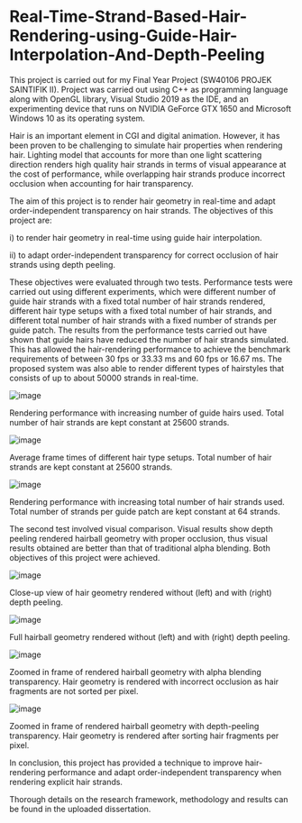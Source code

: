 # Real-Time-Strand-Based-Hair-Rendering-using-Guide-Hair-Interpolation-And-Depth-Peeling

This project is carried out for my Final Year Project (SW40106 PROJEK SAINTIFIK II). Project was carried out using C++ as programming language along with OpenGL library, Visual Studio 2019 as the IDE, and an experimenting device that runs on NVIDIA GeForce GTX 1650 and Microsoft Windows 10 as its operating system.

Hair is an important element in CGI and digital animation. However, it has been proven to be challenging to simulate hair properties when rendering hair. Lighting model that accounts for more than one light scattering direction renders high quality hair strands in terms of visual appearance at the cost of performance, while overlapping hair strands produce incorrect occlusion when accounting for hair transparency. 

The aim of this project is to render hair geometry in real-time and adapt order-independent transparency on hair strands. The objectives of this project are:

i) to render hair geometry in real-time using guide hair interpolation.

ii) to adapt order-independent transparency for correct occlusion of hair strands using depth peeling. 


These objectives were evaluated through two tests. Performance tests were carried out using different experiments, which were different number of guide hair strands with a fixed total number of hair strands rendered, different hair type setups with a fixed total number of hair strands, and different total number of hair strands with a fixed number of strands per guide patch. The results from the performance tests carried out have shown that guide hairs have reduced the number of hair strands simulated. This has allowed the hair-rendering performance to achieve the benchmark requirements of between 30 fps or 33.33 ms and 60 fps or 16.67 ms. The proposed system was also able to render different types of hairstyles that consists of up to about 50000 strands in real-time. 

![image](https://github.com/jonathanlieweujin/Real-Time-Strand-Based-Hair-Rendering-using-Guide-Hair-Interpolation-And-Depth-Peeling/assets/106479441/f0e1dc06-4f0c-43ef-aa1a-4ae61be934c1)

Rendering performance with increasing number of guide hairs used. Total number of hair strands are kept constant at 25600 strands.

![image](https://github.com/jonathanlieweujin/Real-Time-Strand-Based-Hair-Rendering-using-Guide-Hair-Interpolation-And-Depth-Peeling/assets/106479441/c17d7f9a-29cb-40be-b898-2b2323f02275)

Average frame times of different hair type setups. Total number of hair strands are kept constant at 25600 strands.

![image](https://github.com/jonathanlieweujin/Real-Time-Strand-Based-Hair-Rendering-using-Guide-Hair-Interpolation-And-Depth-Peeling/assets/106479441/f3ea3950-dc23-4591-b7c4-d1b07145e8dc)

Rendering performance with increasing total number of hair strands used. Total number of strands per guide patch are kept constant at 64 strands.


The second test involved visual comparison. Visual results show depth peeling rendered hairball geometry with proper occlusion, thus visual results obtained are better than that of traditional alpha blending. Both objectives of this project were achieved. 

![image](https://github.com/jonathanlieweujin/Real-Time-Strand-Based-Hair-Rendering-using-Guide-Hair-Interpolation-And-Depth-Peeling/assets/106479441/7c4036fe-2542-4460-8e05-0012de6368e1)

Close-up view of hair geometry rendered without (left) and with (right) depth peeling.

![image](https://github.com/jonathanlieweujin/Real-Time-Strand-Based-Hair-Rendering-using-Guide-Hair-Interpolation-And-Depth-Peeling/assets/106479441/63716a60-8358-4a5e-acfe-0a3ecc7935a5)

Full hairball geometry rendered without (left) and with (right) depth peeling.


![image](https://github.com/jonathanlieweujin/Real-Time-Strand-Based-Hair-Rendering-using-Guide-Hair-Interpolation-And-Depth-Peeling/assets/106479441/72ca8211-1bd0-41b2-a5ac-858794f914c2)

Zoomed in frame of rendered hairball geometry with alpha blending transparency. Hair geometry is rendered with incorrect occlusion as hair fragments are not sorted per pixel.

![image](https://github.com/jonathanlieweujin/Real-Time-Strand-Based-Hair-Rendering-using-Guide-Hair-Interpolation-And-Depth-Peeling/assets/106479441/fa72abff-9e91-4a5e-993c-c51694683cd1)

Zoomed in frame of rendered hairball geometry with depth-peeling transparency. Hair geometry is rendered after sorting hair fragments per pixel.


In conclusion, this project has provided a technique to improve hair-rendering performance and adapt order-independent transparency when rendering explicit hair strands.


Thorough details on the research framework, methodology and results can be found in the uploaded dissertation.
